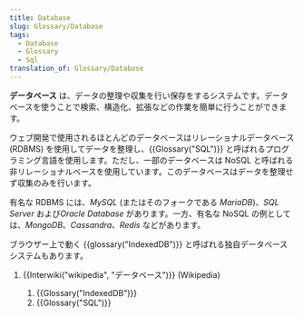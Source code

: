 ```yaml
---
title: Database
slug: Glossary/Database
tags:
  - Database
  - Glossary
  - Sql
translation_of: Glossary/Database
---
```

**データベース** は、データの整理や収集を行い保存をするシステムです。データベースを使うことで検索、構造化、拡張などの作業を簡単に行うことができます。

ウェブ開発で使用されるほとんどのデータベースはリレーショナルデータベース (RDBMS) を使用してデータを整理し、{{Glossary("SQL")}} と呼ばれるプログラミング言語を使用します。ただし、一部のデータベースは NoSQL と呼ばれる非リレーショナルベースを使用しています。このデータベースはデータを整理せず収集のみを行います。

有名な RDBMS には、_MySQL_ (またはそのフォークである _MariaDB_)、_SQL Server_ および*Oracle Database* があります。一方、有名な NoSQL の例としては、_MongoDB_、_Cassandra_、_Redis_ などがあります。

ブラウザー上で動く {{glossary("IndexedDB")}} と呼ばれる独自データベースシステムもあります。

1. {{Interwiki("wikipedia", "データベース")}} (Wikipedia)

    1. {{Glossary("IndexedDB")}}
    2. {{Glossary("SQL")}}
